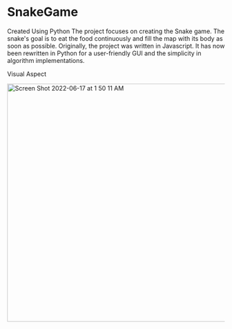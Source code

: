 # SnakeGame
Created Using Python
The project focuses on creating the Snake game. The snake's goal is to eat the food continuously and fill the map with its body as soon as possible. Originally, the project was written in Javascript. It has now been rewritten in Python for a user-friendly GUI and the simplicity in algorithm implementations.

Visual Aspect

<img width="551" alt="Screen Shot 2022-06-17 at 1 50 11 AM" src="https://user-images.githubusercontent.com/75466919/174233670-43f3f9f5-152e-425d-af91-c2c63b94269c.png">

